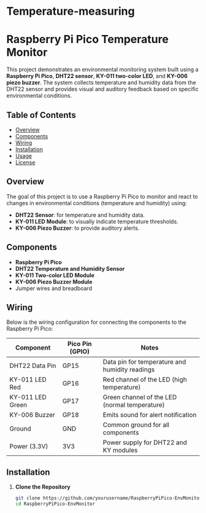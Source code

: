 # Temperature-measuring
# Raspberry Pi Pico Temperature Monitor

This project demonstrates an environmental monitoring system built using a **Raspberry Pi Pico**, **DHT22 sensor**, **KY-011 two-color LED**, and **KY-006 piezo buzzer**. The system collects temperature and humidity data from the DHT22 sensor and provides visual and auditory feedback based on specific environmental conditions.

## Table of Contents
- [Overview](#overview)
- [Components](#components)
- [Wiring](#wiring)
- [Installation](#installation)
- [Usage](#usage)
- [License](#license)

## Overview
The goal of this project is to use a Raspberry Pi Pico to monitor and react to changes in environmental conditions (temperature and humidity) using:
- **DHT22 Sensor**: for temperature and humidity data.
- **KY-011 LED Module**: to visually indicate temperature thresholds.
- **KY-006 Piezo Buzzer**: to provide auditory alerts.

## Components
- **Raspberry Pi Pico**
- **DHT22 Temperature and Humidity Sensor**
- **KY-011 Two-color LED Module**
- **KY-006 Piezo Buzzer Module**
- Jumper wires and breadboard

## Wiring
Below is the wiring configuration for connecting the components to the Raspberry Pi Pico:

| Component        | Pico Pin (GPIO) | Notes                           |
|------------------|-----------------|---------------------------------|
| DHT22 Data Pin   | GP15            | Data pin for temperature and humidity readings |
| KY-011 LED Red   | GP16            | Red channel of the LED (high temperature)      |
| KY-011 LED Green | GP17            | Green channel of the LED (normal temperature)  |
| KY-006 Buzzer    | GP18            | Emits sound for alert notification             |
| Ground           | GND             | Common ground for all components              |
| Power (3.3V)     | 3V3             | Power supply for DHT22 and KY modules          |

## Installation
1. **Clone the Repository**
   ```bash
   git clone https://github.com/yourusername/RaspberryPiPico-EnvMonitor.git
   cd RaspberryPiPico-EnvMonitor

